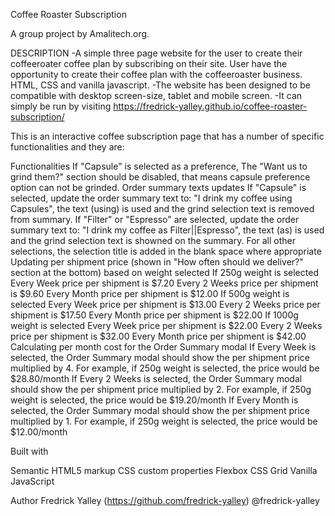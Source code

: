 Coffee Roaster Subscription

A group project by Amalitech.org.


DESCRIPTION -A simple three page website for the user to create their coffeeroater coffee plan by subscribing on their site. User have the opportunity to create their coffee plan with the coffeeroaster business. HTML, CSS and vanilla javascript. -The website has been designed to be compatible with desktop screen-size, tablet and mobile screen. -It can simply be run by visiting https://fredrick-yalley.github.io/coffee-roaster-subscription/

This is an interactive coffee subscription page that has a number of specific functionalities and they are:

Functionalities
If "Capsule" is selected as a preference,
The "Want us to grind them?" section should be disabled, that means capsule preference option can not be grinded.
Order summary texts updates
If "Capsule" is selected, update the order summary text to:
"I drink my coffee using Capsules", the text (using) is used and the grind selection text is removed from summary.
If "Filter" or "Espresso" are selected, update the order summary text to:
"I drink my coffee as Filter||Espresso", the text (as) is used  and the grind selection text is showned on the summary.
For all other selections, the selection title is added in the blank space where appropriate
Updating per shipment price (shown in "How often should we deliver?" section at the bottom) based on weight selected
If 250g weight is selected
Every Week price per shipment is $7.20
Every 2 Weeks price per shipment is $9.60
Every Month price per shipment is $12.00
If 500g weight is selected
Every Week price per shipment is $13.00
Every 2 Weeks price per shipment is $17.50
Every Month price per shipment is $22.00
If 1000g weight is selected
Every Week price per shipment is $22.00
Every 2 Weeks price per shipment is $32.00
Every Month price per shipment is $42.00
Calculating per month cost for the Order Summary modal
If Every Week is selected, the Order Summary modal should show the per shipment price multiplied by 4. For example, if 250g weight is selected, the price would be $28.80/month
If Every 2 Weeks is selected, the Order Summary modal should show the per shipment price multiplied by 2. For example, if 250g weight is selected, the price would be $19.20/month
If Every Month is selected, the Order Summary modal should show the per shipment price multiplied by 1. For example, if 250g weight is selected, the price would be $12.00/month

Built with

Semantic HTML5 markup
CSS custom properties
Flexbox
CSS Grid
Vanilla JavaScript 

Author
Fredrick Yalley (https://github.com/fredrick-yalley) @fredrick-yalley